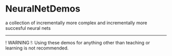 # NeuralNetDemos
a collection of incrementally more complex and incrementally more succesful neural nets
-	-	-	-	-	-	-	-	-	-	-	-	-	-	-	-	-	-	-	-	-	-	-	-	-	-	-	-	-	-	-	-	-	-	-	-	-	-	-	-	-	-	-	-
!	WARNING	!: Using these demos for anything other than teaching or learning is not recommended.
